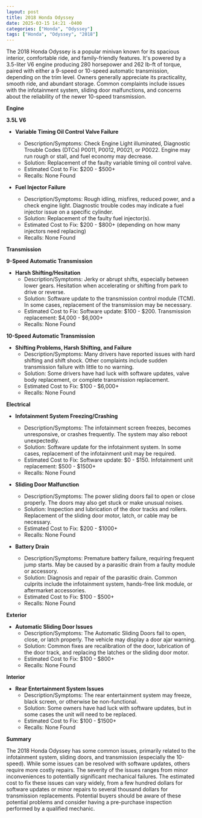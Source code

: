 ```yaml
---
layout: post
title: 2018 Honda Odyssey
date: 2025-03-15 14:21 -0400
categories: ["Honda", "Odyssey"]
tags: ["Honda", "Odyssey", "2018"]
---
```

The 2018 Honda Odyssey is a popular minivan known for its spacious interior, comfortable ride, and family-friendly features. It's powered by a 3.5-liter V6 engine producing 280 horsepower and 262 lb-ft of torque, paired with either a 9-speed or 10-speed automatic transmission, depending on the trim level. Owners generally appreciate its practicality, smooth ride, and abundant storage. Common complaints include issues with the infotainment system, sliding door malfunctions, and concerns about the reliability of the newer 10-speed transmission.

**Engine**

**3.5L V6**

*   **Variable Timing Oil Control Valve Failure**
    *   Description/Symptoms: Check Engine Light illuminated, Diagnostic Trouble Codes (DTCs) P0011, P0012, P0021, or P0022. Engine may run rough or stall, and fuel economy may decrease.
    *   Solution: Replacement of the faulty variable timing oil control valve.
    *   Estimated Cost to Fix: $200 - $500+
    *   Recalls: None Found

*   **Fuel Injector Failure**
    *   Description/Symptoms: Rough idling, misfires, reduced power, and a check engine light. Diagnostic trouble codes may indicate a fuel injector issue on a specific cylinder.
    *   Solution: Replacement of the faulty fuel injector(s).
    *   Estimated Cost to Fix: $200 - $800+ (depending on how many injectors need replacing)
    *   Recalls: None Found

**Transmission**

**9-Speed Automatic Transmission**

*   **Harsh Shifting/Hesitation**
    *   Description/Symptoms: Jerky or abrupt shifts, especially between lower gears. Hesitation when accelerating or shifting from park to drive or reverse.
    *   Solution: Software update to the transmission control module (TCM). In some cases, replacement of the transmission may be necessary.
    *   Estimated Cost to Fix: Software update: $100 - $200. Transmission replacement: $4,000 - $6,000+
    *   Recalls: None Found

**10-Speed Automatic Transmission**

*   **Shifting Problems, Harsh Shifting, and Failure**
    *   Description/Symptoms: Many drivers have reported issues with hard shifting and shift shock. Other complaints include sudden transmission failure with little to no warning.
    *   Solution: Some drivers have had luck with software updates, valve body replacement, or complete transmission replacement.
    *   Estimated Cost to Fix: $100 - $6,000+
    *   Recalls: None Found

**Electrical**

*   **Infotainment System Freezing/Crashing**
    *   Description/Symptoms: The infotainment screen freezes, becomes unresponsive, or crashes frequently. The system may also reboot unexpectedly.
    *   Solution: Software update for the infotainment system. In some cases, replacement of the infotainment unit may be required.
    *   Estimated Cost to Fix: Software update: $0 - $150. Infotainment unit replacement: $500 - $1500+
    *   Recalls: None Found

*   **Sliding Door Malfunction**
    *   Description/Symptoms: The power sliding doors fail to open or close properly. The doors may also get stuck or make unusual noises.
    *   Solution: Inspection and lubrication of the door tracks and rollers. Replacement of the sliding door motor, latch, or cable may be necessary.
    *   Estimated Cost to Fix: $200 - $1000+
    *   Recalls: None Found

*   **Battery Drain**
    *   Description/Symptoms: Premature battery failure, requiring frequent jump starts. May be caused by a parasitic drain from a faulty module or accessory.
    *   Solution: Diagnosis and repair of the parasitic drain. Common culprits include the infotainment system, hands-free link module, or aftermarket accessories.
    *   Estimated Cost to Fix: $100 - $500+
    *   Recalls: None Found

**Exterior**

*   **Automatic Sliding Door Issues**
    *   Description/Symptoms: The Automatic Sliding Doors fail to open, close, or latch properly. The vehicle may display a door ajar warning.
    *   Solution: Common fixes are recalibration of the door, lubrication of the door track, and replacing the latches or the sliding door motor.
    *   Estimated Cost to Fix: $100 - $800+
    *   Recalls: None Found

**Interior**

*   **Rear Entertainment System Issues**
    *   Description/Symptoms: The rear entertainment system may freeze, black screen, or otherwise be non-functional.
    *   Solution: Some owners have had luck with software updates, but in some cases the unit will need to be replaced.
    *   Estimated Cost to Fix: $100 - $1500+
    *   Recalls: None Found

**Summary**

The 2018 Honda Odyssey has some common issues, primarily related to the infotainment system, sliding doors, and transmission (especially the 10-speed). While some issues can be resolved with software updates, others require more costly repairs. The severity of the issues ranges from minor inconveniences to potentially significant mechanical failures. The estimated cost to fix these issues can vary widely, from a few hundred dollars for software updates or minor repairs to several thousand dollars for transmission replacements. Potential buyers should be aware of these potential problems and consider having a pre-purchase inspection performed by a qualified mechanic.

